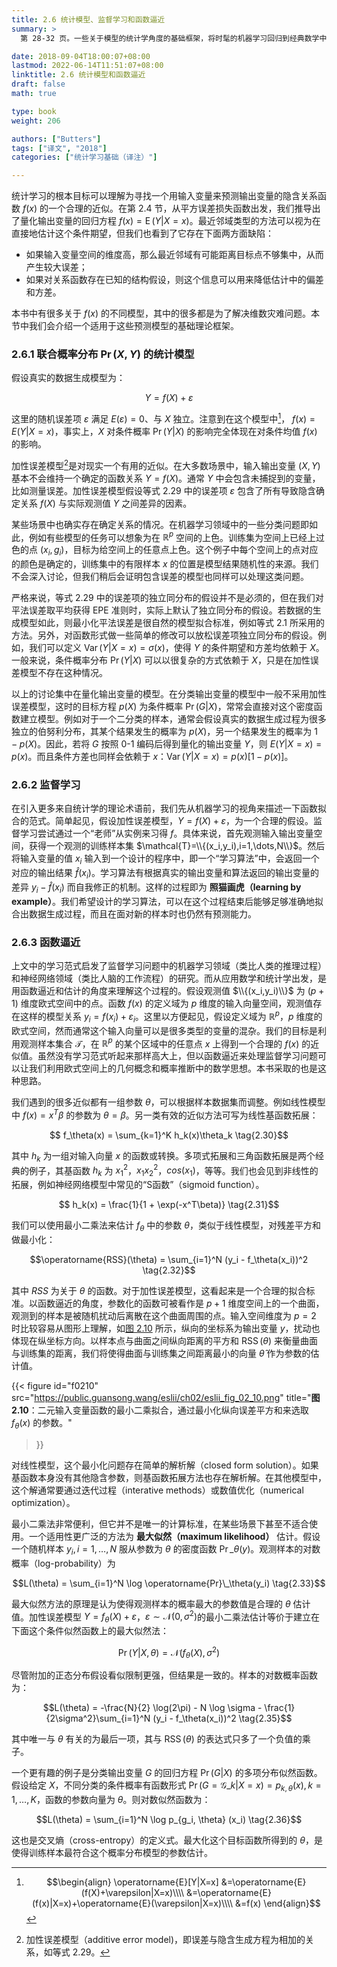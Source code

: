 ```yaml
---
title: 2.6 统计模型、监督学习和函数逼近
summary: >
  第 28-32 页。一些关于模型的统计学角度的基础框架，将时髦的机器学习回归到经典数学中的函数逼近问题和统计学中的概率模型。

date: 2018-09-04T18:00:07+08:00
lastmod: 2022-06-14T11:51:07+08:00
linktitle: 2.6 统计模型和函数逼近
draft: false
math: true

type: book
weight: 206

authors: ["Butters"]
tags: ["译文", "2018"]
categories: ["统计学习基础（译注）"]

---
```


统计学习的根本目标可以理解为寻找一个用输入变量来预测输出变量的隐含关系函数 $f(x)$ 的一个合理的近似。在第 2.4 节，从平方误差损失函数出发，我们推导出了量化输出变量的回归方程 $f(x)=\operatorname{E}(Y|X=x)$。最近邻域类型的方法可以视为在直接地估计这个条件期望，但我们也看到了它存在下面两方面缺陷：

- 如果输入变量空间的维度高，那么最近邻域有可能距离目标点不够集中，从而产生较大误差；
- 如果对关系函数存在已知的结构假设，则这个信息可以用来降低估计中的偏差和方差。

本书中有很多关于 $f(x)$ 的不同模型，其中的很多都是为了解决维数灾难问题。本节中我们会介绍一个适用于这些预测模型的基础理论框架。

### 2.6.1 联合概率分布 $\operatorname{Pr}(X,Y)$ 的统计模型

假设真实的数据生成模型为：

$$ Y = f(X) + \varepsilon \tag{2.29}$$

这里的随机误差项 $\varepsilon$ 满足 $E(\varepsilon)=0$、与 $X$ 独立。注意到在这个模型中[^1]， $f(x)=E(Y|X=x)$，事实上，$X$ 对条件概率 $\operatorname{Pr}(Y|X)$ 的影响完全体现在对条件均值 $f(x)$ 的影响。

加性误差模型[^2]是对现实一个有用的近似。在大多数场景中，输入输出变量 $(X,Y)$ 基本不会维持一个确定的函数关系 $Y=f(X)$。通常 $Y$ 中会包含未捕捉到的变量，比如测量误差。加性误差模型假设等式 2.29 中的误差项 $\varepsilon$ 包含了所有导致隐含确定关系 $f(X)$ 与实际观测值 $Y$ 之间差异的因素。

某些场景中也确实存在确定关系的情况。在机器学习领域中的一些分类问题即如此，例如有些模型的任务可以想象为在 $\mathbb{R}^p$ 空间的上色。训练集为空间上已经上过色的点 $(x_i,g_i)$，目标为给空间上的任意点上色。这个例子中每个空间上的点对应的颜色是确定的，训练集中的有限样本 $x$ 的位置是模型结果随机性的来源。我们不会深入讨论，但我们稍后会证明包含误差的模型也同样可以处理这类问题。

严格来说，等式 2.29 中的误差项的独立同分布的假设并不是必须的，但在我们对平法误差取平均获得 EPE 准则时，实际上默认了独立同分布的假设。若数据的生成模型如此，则最小化平法误差是很自然的模型拟合标准，例如等式 2.1 所采用的方法。另外，对函数形式做一些简单的修改可以放松误差项独立同分布的假设。例如，我们可以定义 $\operatorname{Var}(Y|X=x) = \sigma(x)$，使得 $Y$ 的条件期望和方差均依赖于 $X$。一般来说，条件概率分布 $\operatorname{Pr}(Y|X)$ 可以以很复杂的方式依赖于 $X$，只是在加性误差模型不存在这种情况。

以上的讨论集中在量化输出变量的模型。在分类输出变量的模型中一般不采用加性误差模型，这时的目标方程 $p(X)$ 为条件概率 $\operatorname{Pr}(G|X)$，常常会直接对这个密度函数建立模型。例如对于一个二分类的样本，通常会假设真实的数据生成过程为很多独立的伯努利分布，其某个结果发生的概率为 $p(X)$，另一个结果发生的概率为 $1-p(X)$。因此，若将 $G$ 按照 0-1 编码后得到量化的输出变量 $Y$，则 $E(Y|X=x) = p(x)$。而且条件方差也同样会依赖于 $x$：$\operatorname{Var}(Y|X=x)=p(x)[1−p(x)]$。

### 2.6.2 监督学习

在引入更多来自统计学的理论术语前，我们先从机器学习的视角来描述一下函数拟合的范式。简单起见，假设加性误差模型，$Y=f(X)+\varepsilon$，为一个合理的假设。监督学习尝试通过一个“老师”从实例来习得 $f$。具体来说，首先观测输入输出变量空间，获得一个观测的训练样本集 $\mathcal{T}=\\{(x_i,y_i),i=1,\dots,N\\}$。然后将输入变量的值 $x_i$ 输入到一个设计的程序中，即一个“学习算法”中，会返回一个对应的输出结果 $\hat{f}(x_i)$。学习算法有根据真实的输出变量和算法返回的输出变量的差异 $y_i-\hat{f}(x_i)$ 而自我修正的机制。这样的过程即为 **照猫画虎（learning by example）**。我们希望设计的学习算法，可以在这个过程结束后能够足够准确地拟合出数据生成过程，而且在面对新的样本时也仍然有预测能力。

### 2.6.3 函数逼近

上文中的学习范式启发了监督学习问题中的机器学习领域（类比人类的推理过程）和神经网络领域（类比人脑的工作流程）的研究。而从应用数学和统计学出发，是用函数逼近和估计的角度来理解这个过程的。假设观测值 $\\{(x_i,y_i)\\}$ 为 $(p+1)$ 维度欧式空间中的点。函数 $f(x)$ 的定义域为 $p$ 维度的输入向量空间，观测值存在这样的模型关系 $y_i=f(x_i)+\varepsilon_i$。这里以方便起见，假设定义域为 $\mathbb{R}^p$，$p$ 维度的欧式空间，然而通常这个输入向量可以是很多类型的变量的混杂。我们的目标是利用观测样本集合 $\mathcal{T}$，在 $\mathbb{R}^p$ 的某个区域中的任意点 $x$ 上得到一个合理的 $f(x)$ 的近似值。虽然没有学习范式听起来那样高大上，但以函数逼近来处理监督学习问题可以让我们利用欧式空间上的几何概念和概率推断中的数学思想。本书采取的也是这种思路。 

我们遇到的很多近似都有一组参数 $\theta$，可以根据样本数据集而调整。例如线性模型中 $f(x)=x^T\beta$ 的参数为 $\theta=\beta$。另一类有效的近似方法可写为线性基函数拓展：

$$ f_\theta(x) = \sum_{k=1}^K h_k(x)\theta_k \tag{2.30}$$

其中 $h_k$ 为一组对输入向量 $x$ 的函数或转换。多项式拓展和三角函数拓展是两个经典的例子，其基函数 $h_k$ 为 $x_1^2$，$x_1x_2^2$，$cos(x_1)$，等等。我们也会见到非线性的拓展，例如神经网络模型中常见的“S函数”（sigmoid function）。

$$ h_k(x) = \frac{1}{1 + \exp(-x^T\beta)} \tag{2.31}$$

我们可以使用最小二乘法来估计 $f_\theta$ 中的参数 $\theta$，类似于线性模型，对残差平方和做最小化：

$$\operatorname{RSS}(\theta) = \sum_{i=1}^N (y_i - f_\theta(x_i))^2 \tag{2.32}$$

其中 $RSS$ 为关于 $\theta$ 的函数。对于加性误差模型，这看起来是一个合理的拟合标准。以函数逼近的角度，参数化的函数可被看作是 $p+1$ 维度空间上的一个曲面，观测到的样本是被随机扰动后离散在这个曲面周围的点。输入空间维度为 $p=2$ 时比较容易从图形上理解，如[图 2.10](#figure-f0210) 所示，纵向的坐标系为输出变量 $y$，扰动也体现在纵坐标方向。以样本点与曲面之间纵向距离的平方和 $\operatorname{RSS}(\theta)$ 来衡量曲面与训练集的距离，我们将使得曲面与训练集之间距离最小的向量 $\hat{\theta}$ 作为参数的估计值。

{{< figure
  id="f0210"
  src="https://public.guansong.wang/eslii/ch02/eslii_fig_02_10.png"
  title="**图 2.10**：二元输入变量函数的最小二乘拟合，通过最小化纵向误差平方和来选取 $f_\theta(x)$ 的参数。"
>}}

对线性模型，这个最小化问题存在简单的解析解（closed form solution）。如果基函数本身没有其他隐含参数，则基函数拓展方法也存在解析解。在其他模型中，这个解通常要通过迭代过程（interative methods）或数值优化（numerical optimization）。

最小二乘法非常便利，但它并不是唯一的计算标准，在某些场景下甚至不适合使用。一个适用性更广泛的方法为 **最大似然（maximum likelihood）** 估计。假设一个随机样本 $y_i,i=1,\dots,N$ 服从参数为 $\theta$ 的密度函数 $\operatorname{Pr}\_\theta(y)$。观测样本的对数概率（log-probability）为

$$L(\theta) = \sum_{i=1}^N \log \operatorname{Pr}\_\theta(y_i) \tag{2.33}$$

最大似然方法的原理是认为使得观测样本的概率最大的参数值是合理的 $\theta$ 估计值。加性误差模型 $Y=f_\theta(X)+\varepsilon$，$\varepsilon\sim\mathcal{N}(0,\sigma^2)$的最小二乘法估计等价于建立在下面这个条件似然函数上的最大似然法：

$$\operatorname{Pr}(Y|X, \theta) = \mathcal{N}(f_\theta(X), \sigma^2) \tag{2.34}$$

尽管附加的正态分布假设看似限制更强，但结果是一致的。样本的对数概率函数为：

$$L(\theta) = -\frac{N}{2} \log(2\pi) - N \log \sigma -
\frac{1}{2\sigma^2}\sum_{i=1}^N (y_i - f_\theta(x_i))^2 \tag{2.35}$$

其中唯一与 $\theta$ 有关的为最后一项，其与 $\operatorname{RSS}(\theta)$ 的表达式只多了一个负值的乘子。

一个更有趣的例子是分类输出变量 $G$ 的回归方程 $\operatorname{Pr}(G|X)$ 的多项分布似然函数。假设给定 $X$，不同分类的条件概率有函数形式 $\operatorname{Pr}(G=\mathcal{G}\_k|X=x)=p_{k,\theta}(x),k=1,\dots,K$，函数的参数向量为 $\theta$。则对数似然函数为：

$$L(\theta) = \sum_{i=1}^N \log p_{g_i, \theta} (x_i) \tag{2.36}$$

这也是交叉熵（cross-entropy）的定义式。最大化这个目标函数所得到的 $\theta$，是使得训练样本最符合这个概率分布模型的参数估计。

[^1]: $$\begin{align}
    \operatorname{E}[Y|X=x]
    &=\operatorname{E}(f(X)+\varepsilon|X=x)\\\\
    &=\operatorname{E}(f(x)|X=x)+\operatorname{E}(\varepsilon|X=x)\\\\
    &=f(x)
    \end{align}$$
[^2]: 加性误差模型（additive error model)，即误差与隐含生成方程为相加的关系，如等式 2.29。